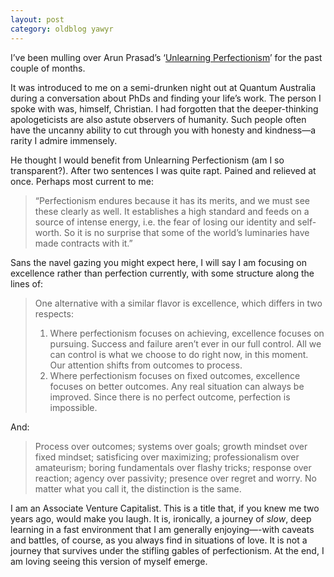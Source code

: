 ```yaml
---
layout: post
category: oldblog yawyr
---
```


I’ve been mulling over Arun Prasad’s ‘[Unlearning Perfectionism](https://arunkprasad.com/log/unlearning-perfectionism/)’ for the past couple of months.

It was introduced to me on a semi-drunken night out at Quantum Australia during a conversation about PhDs and finding your life’s work. The person I spoke with was, himself, Christian. I had forgotten that the deeper-thinking apologeticists are also astute observers of humanity. Such people often have the uncanny ability to cut through you with honesty and kindness—a rarity I admire immensely.

He thought I would benefit from Unlearning Perfectionism (am I so transparent?). After two sentences I was quite rapt. Pained and relieved at once. Perhaps most current to me:

> “Perfectionism endures because it has its merits, and we must see these clearly as well. It establishes a high standard and feeds on a source of intense energy, i.e. the fear of losing our identity and self-worth. So it is no surprise that some of the world’s luminaries have made contracts with it.”

Sans the navel gazing you might expect here, I will say I am focusing on excellence rather than perfection currently, with some structure along the lines of:

> One alternative with a similar flavor is excellence, which differs in two respects:
> 1. Where perfectionism focuses on achieving, excellence focuses on pursuing. Success and failure aren’t ever in our full control. All we can control is what we choose to do right now, in this moment. Our attention shifts from outcomes to process.
> 2. Where perfectionism focuses on fixed outcomes, excellence focuses on better outcomes. Any real situation can always be improved. Since there is no perfect outcome, perfection is impossible.

And:

> Process over outcomes; systems over goals; growth mindset over fixed mindset; satisficing over maximizing; professionalism over amateurism; boring fundamentals over flashy tricks; response over reaction; agency over passivity; presence over regret and worry. No matter what you call it, the distinction is the same.

I am an Associate Venture Capitalist. This is a title that, if you knew me two years ago, would make you laugh. It is, ironically, a journey of _slow_, deep learning in a fast environment that I am generally enjoying—-with caveats and battles, of course, as you always find in situations of love. It is not a journey that survives under the stifling gables of perfectionism. At the end, I am loving seeing this version of myself emerge.